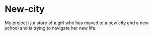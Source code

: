# New-city
My project is a story of a girl who has moved to a new city and a new school and is trying to navigate her new life.
